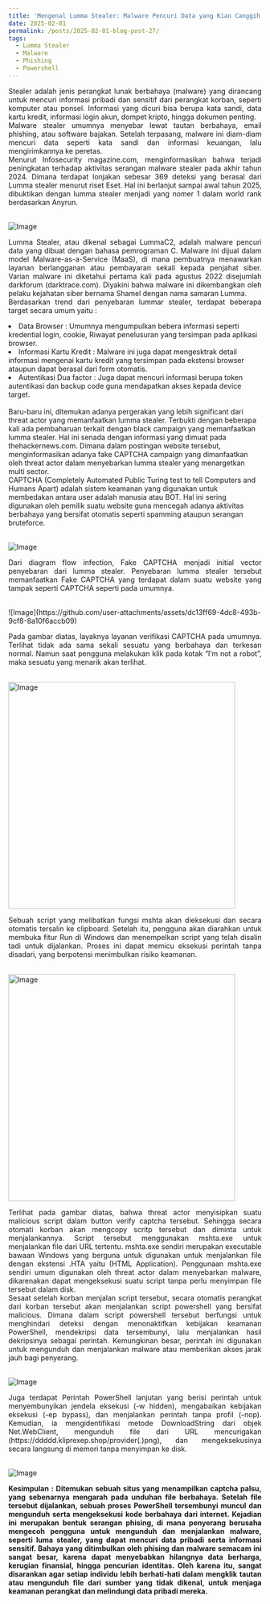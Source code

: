 ```yaml
---
title: 'Mengenal Lumma Stealer: Malware Pencuri Data yang Kian Canggih'
date: 2025-02-01
permalink: /posts/2025-02-01-blog-post-27/
tags:
  - Lumma Stealer
  - Malware
  - Phishing
  - Powershell
---
```

<p style="text-align: justify;">
Stealer adalah jenis perangkat lunak berbahaya (malware) yang dirancang untuk mencuri informasi pribadi dan sensitif dari perangkat korban, seperti komputer atau ponsel. Informasi yang dicuri bisa berupa kata sandi, data kartu kredit, informasi login akun, dompet kripto, hingga dokumen penting.
<br>
Malware stealer umumnya menyebar lewat tautan berbahaya, email phishing, atau software bajakan. Setelah terpasang, malware ini diam-diam mencuri data seperti kata sandi dan informasi keuangan, lalu mengirimkannya ke peretas.
<br>
Menurut Infosecurity magazine.com, menginformasikan bahwa terjadi peningkatan terhadap aktivitas serangan malware stealer pada akhir tahun 2024. Dimana terdapat lonjakan sebesar 369 deteksi yang berasal dari Lumma stealer menurut riset Eset. Hal ini berlanjut sampai awal tahun 2025, dibuktikan dengan lumma stealer menjadi yang nomer 1 dalam world rank berdasarkan Anyrun.
<br><br>
</p>

![Image](https://github.com/user-attachments/assets/8d530a2e-5309-4057-a9b7-ba93319def06)

<p style="text-align: justify;">
Lumma Stealer, atau dikenal sebagai LummaC2, adalah malware pencuri data yang dibuat dengan bahasa pemrograman C. Malware ini dijual dalam model Malware-as-a-Service (MaaS), di mana pembuatnya menawarkan layanan berlangganan atau pembayaran sekali kepada penjahat siber. Varian malware ini diketahui pertama kali pada agustus 2022 disejumlah darkforum (darktrace.com). Diyakini bahwa malware ini dikembangkan oleh pelaku kejahatan siber bernama Shamel dengan nama samaran Lumma.
<br>
Berdasarkan trend dari penyebaran lummar stealer, terdapat beberapa target secara umum yaitu : 
<li>Data Browser : Umumnya mengumpulkan bebera informasi seperti kredential login, cookie, Riwayat penelusuran yang tersimpan pada aplikasi browser.</li>
<li>Informasi Kartu Kredit : Malware ini juga dapat mengesktrak detail informasi mengenai kartu kredit yang tersimpan pada ekstensi browser ataupun dapat berasal dari form otomatis.</li>
<li>Autentikasi Dua factor : Juga dapat mencuri informasi berupa token autentikasi dan backup code guna mendapatkan akses kepada device target.</li>
<br>
Baru-baru ini, ditemukan adanya pergerakan yang lebih significant dari threat actor yang memanfaatkan lumma stealer. Terbukti dengan beberapa kali ada pembaharuan terkait dengan black campaign yang memanfaatkan lumma stealer. Hal ini senada dengan informasi yang dimuat pada thehackernews.com. Dimana dalam postingan website tersebut, menginformasikan adanya fake CAPTCHA campaign yang dimanfaatkan oleh threat actor dalam menyebarkan lumma stealer yang menargetkan multi sector.
<br>
CAPTCHA (Completely Automated Public Turing test to tell Computers and Humans Apart) adalah sistem keamanan yang digunakan untuk membedakan antara user adalah manusia atau BOT.  Hal ini sering digunakan oleh pemilik suatu website guna mencegah adanya aktivitas berbahaya yang bersifat otomatis seperti spamming ataupun serangan bruteforce.
<br><br>
</p>

![Image](https://github.com/user-attachments/assets/e3523c9c-e8a8-40e5-a297-3e5ebfb95b7b)

<p style="text-align: justify;">
Dari diagram flow infection, Fake CAPTCHA menjadi initial vector penyebaran dari lumma stealer. Penyebaran lumma stealer tersebut memanfaatkan Fake CAPTCHA yang terdapat dalam suatu website yang tampak seperti CAPTCHA seperti pada umumnya. 
<br><br>
</p>

<p style="text-align: justify;">
![Image](https://github.com/user-attachments/assets/dc13ff69-4dc8-493b-9cf8-8a10f6accb09)
</p>

<p style="text-align: justify;">
Pada gambar diatas, layaknya layanan verifikasi CAPTCHA pada umumnya. Terlihat tidak ada sama sekali sesuatu yang berbahaya dan terkesan normal. Namun saat pengguna melakukan klik pada kotak “I’m not a robot”, maka sesuatu yang menarik akan terlihat. 
<br><br>
</p>

<img width="451" alt="Image" src="https://github.com/user-attachments/assets/aadd15ad-d480-4ca8-9a5a-33b03c1293f0" />

<p style="text-align: justify;">
Sebuah script yang melibatkan fungsi mshta akan dieksekusi dan secara otomatis tersalin ke clipboard. Setelah itu, pengguna akan diarahkan untuk membuka fitur Run di Windows dan menempelkan script yang telah disalin tadi untuk dijalankan. Proses ini dapat memicu eksekusi perintah tanpa disadari, yang berpotensi menimbulkan risiko keamanan.
<br><br>
</p>

<img width="451" alt="Image" src="https://github.com/user-attachments/assets/ea8b3502-1e1c-429f-a59e-7bfa01fcf898" />

<p style="text-align: justify;">
Terlihat pada gambar diatas, bahwa threat actor menyisipkan suatu malicious script dalam button verify captcha tersebut. Sehingga secara otomati korban akan mengcopy scritp tersebut dan diminta untuk menjalankannya.  Script tersebut menggunakan mshta.exe untuk menjalankan file dari URL tertentu. mshta.exe sendiri merupakan executable bawaan Windows yang berguna untuk digunakan untuk menjalankan file dengan ekstensi .HTA yaitu (HTML Application). Penggunaan mshta.exe sendiri umum digunakan oleh threat actor dalam menyebarkan malware, dikarenakan dapat mengeksekusi suatu script tanpa perlu menyimpan file tersebut dalam disk. 
<br>
Sesaat setelah korban menjalan script tersebut, secara otomatis perangkat dari korban tersebut akan menjalankan script powershell yang bersifat malicious. Dimana dalam script powershell tersebut berfungsi untuk menghindari deteksi dengan menonaktifkan kebijakan keamanan PowerShell, mendekripsi data tersembunyi, lalu menjalankan hasil dekripsinya sebagai perintah. Kemungkinan besar, perintah ini digunakan untuk mengunduh dan menjalankan malware atau memberikan akses jarak jauh bagi penyerang. 
<br><br>
</p>

![Image](https://github.com/user-attachments/assets/dcff75d5-b734-4dda-8298-79bdd7895c37)

<p style="text-align: justify;">
Juga terdapat Perintah PowerShell lanjutan yang berisi perintah untuk menyembunyikan jendela eksekusi (-w hidden), mengabaikan kebijakan eksekusi (-ep bypass), dan menjalankan perintah tanpa profil (-nop). Kemudian, ia mengidentifikasi metode DownloadString dari objek Net.WebClient, mengunduh file dari URL mencurigakan (https://ddddd.kliprexep.shop/provider(.)png), dan mengeksekusinya secara langsung di memori tanpa menyimpan ke disk. 
<br><br>
</p>

![Image](https://github.com/user-attachments/assets/62cc2121-27c7-4e02-95d0-139ded13993a)

<p style="text-align: justify;">
<strong>Kesimpulan :
Ditemukan sebuah situs yang menampilkan captcha palsu, yang sebenarnya mengarah pada unduhan file berbahaya. Setelah file tersebut dijalankan, sebuah proses PowerShell tersembunyi muncul dan mengunduh serta mengeksekusi kode berbahaya dari internet. Kejadian ini merupakan bentuk serangan phising, di mana penyerang berusaha mengecoh pengguna untuk mengunduh dan menjalankan malware, seperti luma stealer, yang dapat mencuri data pribadi serta informasi sensitif. Bahaya yang ditimbulkan oleh phising dan malware semacam ini sangat besar, karena dapat menyebabkan hilangnya data berharga, kerugian finansial, hingga pencurian identitas. Oleh karena itu, sangat disarankan agar setiap individu lebih berhati-hati dalam mengklik tautan atau mengunduh file dari sumber yang tidak dikenal, untuk menjaga keamanan perangkat dan melindungi data pribadi mereka.
</p>